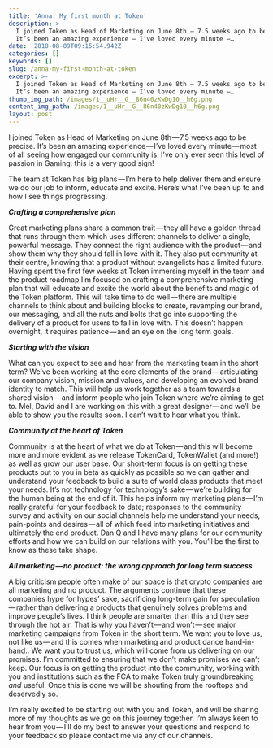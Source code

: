 ```yaml
---
title: 'Anna: My first month at Token'
description: >-
  I joined Token as Head of Marketing on June 8th — 7.5 weeks ago to be precise.
  It’s been an amazing experience — I’ve loved every minute —…
date: '2018-08-09T09:15:54.942Z'
categories: []
keywords: []
slug: /anna-my-first-month-at-token
excerpt: >-
  I joined Token as Head of Marketing on June 8th — 7.5 weeks ago to be precise.
  It’s been an amazing experience — I’ve loved every minute —…
thumb_img_path: /images/1__uHr__G__86n40zKwDg10__h6g.png
content_img_path: /images/1__uHr__G__86n40zKwDg10__h6g.png
layout: post
---
```



I joined Token as Head of Marketing on June 8th — 7.5 weeks ago to be precise. It’s been an amazing experience — I’ve loved every minute — most of all seeing how engaged our community is. I’ve only ever seen this level of passion in Gaming: this is a very good sign!

The team at Token has big plans — I’m here to help deliver them and ensure we do our job to inform, educate and excite. Here’s what I’ve been up to and how I see things progressing.

**_Crafting a comprehensive plan_**

Great marketing plans share a common trait — they all have a golden thread that runs through them which uses different channels to deliver a single, powerful message. They connect the right audience with the product — and show them why they should fall in love with it. They also put community at their centre, knowing that a product without evangelists has a limited future. Having spent the first few weeks at Token immersing myself in the team and the product roadmap I’m focused on crafting a comprehensive marketing plan that will educate and excite the world about the benefits and magic of the Token platform. This will take time to do well — there are multiple channels to think about and building blocks to create, revamping our brand, our messaging, and all the nuts and bolts that go into supporting the delivery of a product for users to fall in love with. This doesn’t happen overnight, it requires patience — and an eye on the long term goals.

**_Starting with the vision_**

What can you expect to see and hear from the marketing team in the short term? We’ve been working at the core elements of the brand — articulating our company vision, mission and values, and developing an evolved brand identity to match. This will help us work together as a team towards a shared vision — and inform people who join Token where we’re aiming to get to. Mel, David and I are working on this with a great designer — and we’ll be able to show you the results soon. I can’t wait to hear what you think.

**_Community at the heart of Token_**

Community is at the heart of what we do at Token — and this will become more and more evident as we release TokenCard, TokenWallet (and more!) as well as grow our user base. Our short-term focus is on getting these products out to you in beta as quickly as possible so we can gather and understand your feedback to build a suite of world class products that meet your needs. It’s not technology for technology’s sake — we’re building for the human being at the end of it. This helps inform my marketing plans — I’m really grateful for your feedback to date; responses to the community survey and activity on our social channels help me understand your needs, pain-points and desires — all of which feed into marketing initiatives and ultimately the end product. Dan Q and I have many plans for our community efforts and how we can build on our relations with you. You’ll be the first to know as these take shape.

**_All marketing — no product: the wrong approach for long term success_**

A big criticism people often make of our space is that crypto companies are all marketing and no product. The arguments continue that these companies hype for hypes’ sake, sacrificing long-term gain for speculation — rather than delivering a products that genuinely solves problems and improve people’s lives. I think people are smarter than this and they see through the hot air. That is why you haven’t — and won’t — see major marketing campaigns from Token in the short term. We want you to love us, not like us — and this comes when marketing and product dance hand-in-hand.. We want you to trust us, which will come from us delivering on our promises. I’m committed to ensuring that we don’t make promises we can’t keep. Our focus is on getting the product into the community, working with you and institutions such as the FCA to make Token truly groundbreaking _and_ useful. Once this is done we will be shouting from the rooftops and deservedly so.

I’m really excited to be starting out with you and Token, and will be sharing more of my thoughts as we go on this journey together. I’m always keen to hear from you — I’ll do my best to answer your questions and respond to your feedback so please contact me via any of our channels.